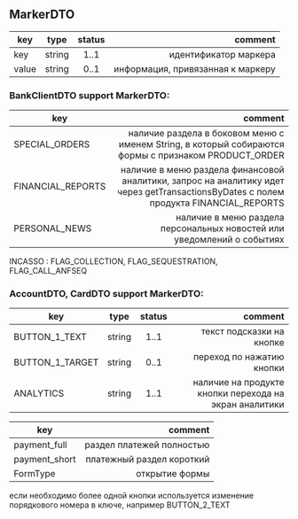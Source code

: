 ## MarkerDTO

key | type | status | comment
--- | ---- | :----: | ---:
key | string | 1..1 | идентификатор маркера
value | string | 0..1 | информация, привязанная к маркеру

### BankClientDTO support MarkerDTO:

key | comment
--- | ---:
SPECIAL_ORDERS | наличие раздела в боковом меню с именем String, в который собираются формы с признаком PRODUCT_ORDER
FINANCIAL_REPORTS | наличие в меню раздела финансовой аналитики, запрос на аналитику идет через getTransactionsByDates с полем продукта FINANCIAL_REPORTS
PERSONAL_NEWS | наличие в меню раздела персональных новостей или уведомлений о событиях

<aside class="notice">INCASSO : FLAG_COLLECTION, FLAG_SEQUESTRATION, FLAG_CALL_ANFSEQ</aside>

### AccountDTO, CardDTO support MarkerDTO:

key | type | status | comment
--- | ---- | :----: | ---:
BUTTON_1_TEXT | string | 1..1 | текст подсказки на кнопке
BUTTON_1_TARGET | string | 0..1 | переход по нажатию кнопки
ANALYTICS | string | 1..1 | наличие на продукте кнопки перехода на экран аналитики

key | comment
--- | ---:
payment_full | раздел платежей полностью
payment_short | платежный раздел короткий
FormType | открытие формы

<aside class="notice">если необходимо более одной кнопки используется изменение порядкового номера в ключе, например BUTTON_2_TEXT</aside>